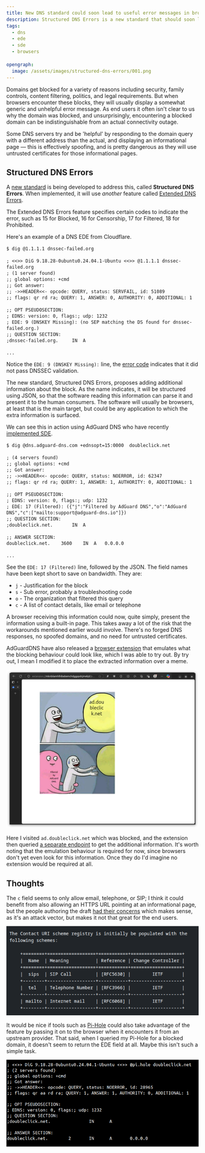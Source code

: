 ```yaml
---
title: New DNS standard could soon lead to useful error messages in browsers
description: Structured DNS Errors is a new standard that should soon lead to helpful and useful error messages in browsers
tags:
  - dns
  - ede
  - sde
  - browsers

opengraph:
  image: /assets/images/structured-dns-errors/001.png  
---
```



Domains get blocked for a variety of reasons including security, family controls, content filtering, politics, and legal requirements. But when browsers encounter these blocks, they will usually display a somewhat generic and unhelpful error message. As end users it often isn't clear to us why the domain was blocked, and unsurprisingly, encountering a blocked domain can be indistinguishable from an actual connectivity outage. 

Some DNS servers try and be 'helpful' by responding to the domain query with a different address than the actual, and displaying an informational page — this is effectively spoofing, and is pretty dangerous as they will use untrusted certificates for those informational pages. 

## Structured DNS Errors

A [new standard](https://datatracker.ietf.org/doc/draft-ietf-dnsop-structured-dns-error/) is being developed to address this, called **Structured DNS Errors**. When implemented, it will use _another_ feature called [Extended DNS Errors](https://blog.apnic.net/2023/09/28/extended-dns-errors-unlocking-the-full-potential-of-dns-troubleshooting/). 

The Extended DNS Errors feature specifies certain codes to indicate the error, such as 15 for Blocked, 16 for Censorship, 17 for Filtered, 18 for Prohibited. 

Here's an example of a DNS EDE from Cloudflare. 

```
$ dig @1.1.1.1 dnssec-failed.org

; <<>> DiG 9.18.28-0ubuntu0.24.04.1-Ubuntu <<>> @1.1.1.1 dnssec-failed.org
; (1 server found)
;; global options: +cmd
;; Got answer:
;; ->>HEADER<<- opcode: QUERY, status: SERVFAIL, id: 51089
;; flags: qr rd ra; QUERY: 1, ANSWER: 0, AUTHORITY: 0, ADDITIONAL: 1

;; OPT PSEUDOSECTION:
; EDNS: version: 0, flags:; udp: 1232
; EDE: 9 (DNSKEY Missing): (no SEP matching the DS found for dnssec-failed.org.)
;; QUESTION SECTION:
;dnssec-failed.org.		IN	A

...

```

Notice the `EDE: 9 (DNSKEY Missing):` line, the [error code](https://developers.cloudflare.com/1.1.1.1/infrastructure/extended-dns-error-codes/) indicates that it did not pass DNSSEC validation.


The new standard, Structured DNS Errors, proposes adding additional information about the block. As the name indicates, it will be structured using JSON, so that the software reading this information can parse it and present it to the human consumers. The software will usually be browsers, at least that is the main target, but could be any application to which the extra information is surfaced. 

We can see this in action using AdGuard DNS who have recently [implemented SDE](https://adguard-dns.io/en/blog/adguard-dns-v2-10.html). 

```
$ dig @dns.adguard-dns.com +ednsopt=15:0000  doubleclick.net

; (4 servers found)
;; global options: +cmd
;; Got answer:
;; ->>HEADER<<- opcode: QUERY, status: NOERROR, id: 62347
;; flags: qr rd ra; QUERY: 1, ANSWER: 1, AUTHORITY: 0, ADDITIONAL: 1

;; OPT PSEUDOSECTION:
; EDNS: version: 0, flags:; udp: 1232
; EDE: 17 (Filtered): ({"j":"Filtered by AdGuard DNS","o":"AdGuard DNS","c":["mailto:support@adguard-dns.io"]})
;; QUESTION SECTION:
;doubleclick.net.		IN	A

;; ANSWER SECTION:
doubleclick.net.	3600	IN	A	0.0.0.0

...

```

See the `EDE: 17 (Filtered)` line, followed by the JSON. The field names have been kept short to save on bandwidth. They are: 

* `j` - Justification for the block
* `s` - Sub error, probably a troubleshooting code
* `o` - The organization that filtered this query
* `c` - A list of contact details, like email or telephone


A browser receiving this information could now, quite simply, present the information using a built-in page. This takes away a lot of the risk that the workarounds mentioned earlier would involve. There's no forged DNS responses, no spoofed domains, and no need for untrusted certificates. 

AdGuardDNS have also released a [browser extension](https://github.com/AdguardTeam/dns-sde-extension/) that emulates what the blocking behaviour could look like, which I was able to try out. By try out, I mean I modified it to place the extracted information over a meme. 

![Adguard's SDE emulation extension modified. Think of the memes.](/assets/images/structured-dns-errors/001.png)

Here I visited `ad.doubleclick.net` which was blocked, and the extension then queried [a separate endpoint](https://dns.adguard.ch/resolve?name=doubleclick.net&sde=1) to get the additional information. It's worth noting that the emulation behaviour is required for now, since browsers don't yet even look for this information. Once they do I'd imagine no extension would be required at all.  

## Thoughts

The `c` field seems to only allow email, telephone, or SIP; I think it could benefit from also allowing an HTTPS URL pointing at an informational page, but the people authoring the draft [had their concerns](https://github.com/ietf-wg-dnsop/draft-ietf-dnsop-structured-dns-error/pull/51) which makes sense, as it's an attack vector, but makes it not that great for the end users. 

![Contact types for SDE](/assets/images/structured-dns-errors/002.png)

It would be nice if tools such as [Pi-Hole](https://pi-hole.net/) could also take advantage of the feature by passing it on to the browser when it encounters it from an upstream provider. That said, when I queried my Pi-Hole for a blocked domain, it doesn't seem to return the EDE field at all. Maybe this isn't such a simple task. 

![Pi-Hole](/assets/images/structured-dns-errors/003.png)

